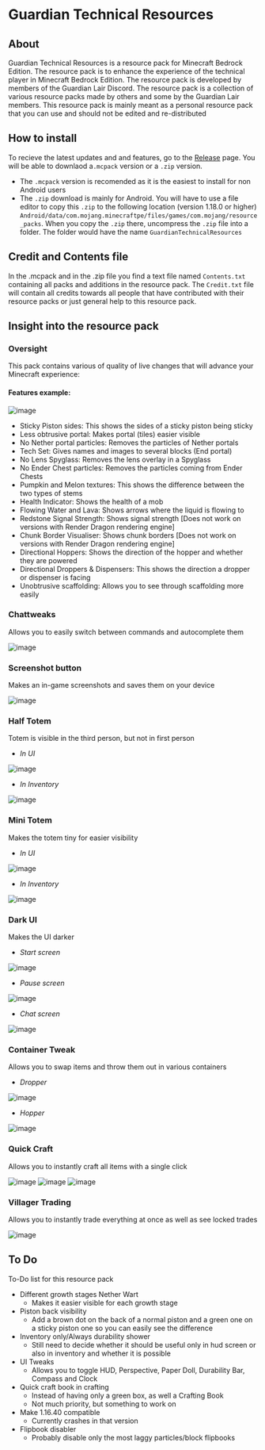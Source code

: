 # Guardian Technical Resources

## About

Guardian Technical Resources is a resource pack for Minecraft Bedrock Edition. The resource pack is to enhance the experience of the technical player in Minecraft Bedrock Edition. The resource pack is developed by members of the Guardian Lair Discord. The resource pack is a collection of various resource packs made by others and some by the Guardian Lair members. This resource pack is mainly meant as a personal resource pack that you can use and should not be edited and re-distributed

## How to install

To recieve the latest updates and and features, go to the [Release](https://github.com/ItsRichHeart/GuardianTechnicalResources/releases/tag/release) page. You will be able to downlaod a`.mcpack` version or a `.zip` version.
 
- The `.mcpack` version is recomended as it is the easiest to install for non Android users
- The `.zip` download is mainly for Android. You will have to use a file editor to copy this `.zip` to the following location (version 1.18.0 or higher) `Android/data/com.mojang.minecraftpe/files/games/com.mojang/resource_packs`. When you copy the `.zip` there, uncompress the `.zip` file into a folder. The folder would have the name `GuardianTechnicalResources`

## Credit and Contents file

In the .mcpack and in the .zip file you find a text file named `Contents.txt` containing all packs and additions in the resource pack. The `Credit.txt` file will contain all credits towards all people that have contributed with their resource packs or just general help to this resource pack.

## Insight into the resource pack

### Oversight
This pack contains various of quality of live changes that will advance your Minecraft experience:


#### Features example:
![image](https://user-images.githubusercontent.com/80174370/155845192-7ecf1256-74e6-436e-8399-d632e96682f2.png)

- Sticky Piston sides: This shows the sides of a sticky piston being sticky
- Less obtrusive portal: Makes portal (tiles) easier visible
- No Nether portal particles: Removes the particles of Nether portals
- Tech Set: Gives names and images to several blocks (End portal)
- No Lens Spyglass: Removes the lens overlay in a Spyglass
- No Ender Chest particles: Removes the particles coming from Ender Chests
- Pumpkin and Melon textures: This shows the difference between the two types of stems
- Health Indicator: Shows the health of a mob
- Flowing Water and Lava: Shows arrows where the liquid is flowing to
- Redstone Signal Strength: Shows signal strength [Does not work on versions with Render Dragon rendering engine] 
- Chunk Border Visualiser: Shows chunk borders [Does not work on versions with Render Dragon rendering engine] 
- Directional Hoppers: Shows the direction of the hopper and whether they are powered
- Directional Droppers & Dispensers: This shows the direction a dropper or dispenser is facing
- Unobtrusive scaffolding: Allows you to see through scaffolding more easily

### Chattweaks
Allows you to easily switch between commands and autocomplete them

![image](https://user-images.githubusercontent.com/80174370/155613853-b76b9abe-884d-42a9-89d2-97b45dd37338.png)

### Screenshot button
Makes an in-game screenshots and saves them on your device

![image](https://user-images.githubusercontent.com/80174370/155613815-b92bd79c-6316-4a0b-9d64-c0b4577063e2.png)

### Half Totem
Totem is visible in the third person, but not in first person

- _In UI_

![image](https://user-images.githubusercontent.com/80174370/155614643-57c0df4d-2aa2-422f-8616-95b268aab9c4.png)

- _In Inventory_

![image](https://user-images.githubusercontent.com/80174370/155614583-1b7e099b-ee1b-4ab0-9a77-d4ed679d5bed.png)

### Mini Totem
Makes the totem tiny for easier visibility

- _In UI_

![image](https://user-images.githubusercontent.com/80174370/155614073-303d9e2a-547d-4f79-b1a1-96711d4ee16d.png)

- _In Inventory_

![image](https://user-images.githubusercontent.com/80174370/155614027-9fc894e8-db56-4c21-a852-88ddc76de84c.png)

### Dark UI
Makes the UI darker

- _Start screen_

![image](https://user-images.githubusercontent.com/80174370/155615885-b7a34cd5-a3b4-46df-810d-d9ebdd2136c7.png)

- _Pause screen_

![image](https://user-images.githubusercontent.com/80174370/155615982-c8e5c6ef-aa2d-43f3-bfbb-f0ff0fb0d45c.png)

- _Chat screen_

![image](https://user-images.githubusercontent.com/80174370/155616007-c7d4bd90-9a28-4e8c-953b-b73b39b14050.png)

### Container Tweak
Allows you to swap items and throw them out in various containers

- _Dropper_

![image](https://user-images.githubusercontent.com/80174370/155615663-668bae33-58cc-43a5-9ccc-fa602ad857a8.png)

- _Hopper_

![image](https://user-images.githubusercontent.com/80174370/155615567-581be576-5319-44b0-9adc-6464e209532a.png)

### Quick Craft
Allows you to instantly craft all items with a single click

![image](https://user-images.githubusercontent.com/80174370/155844553-9aa374f2-2003-4401-945a-6e4ba0a4c6da.png)
![image](https://user-images.githubusercontent.com/80174370/155844584-181a807b-7a65-47a9-958f-195c7fbc9709.png)
![image](https://user-images.githubusercontent.com/80174370/155844589-ba3d3157-de98-443f-9cb4-47e436181045.png)

### Villager Trading
Allows you to instantly trade everything at once as well as see locked trades

![image](https://user-images.githubusercontent.com/80174370/155844690-572682df-7b61-4a08-8542-8a5d0e367eb6.png)

## To Do
To-Do list for this resource pack
- Different growth stages Nether Wart
  - Makes it easier visible for each growth stage
- Piston back visibility
  - Add a brown dot on the back of a normal piston and a green one on a sticky piston one so you can easily see the difference
- Inventory only/Always durability shower 
  - Still need to decide whether it should be useful only in hud screen or also in inventory and whether it is possible
- UI Tweaks
  - Allows you to toggle HUD, Perspective, Paper Doll, Durability Bar, Compass and Clock
- Quick craft book in crafting
  - Instead of having only a green box, as well a Crafting Book
  - Not much priority, but something to work on
- Make 1.16.40 compatible
  - Currently crashes in that version
- Flipbook disabler
  - Probably disable only the most laggy particles/block flipbooks

